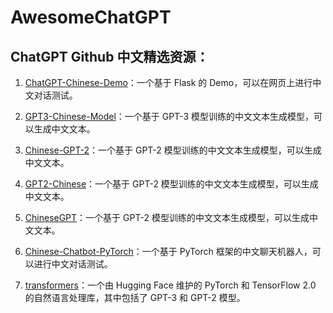 # AwesomeChatGPT

## ChatGPT Github 中文精选资源：

1. [ChatGPT-Chinese-Demo](https://github.com/DevilExileSu/ChatGPT-Chinese-Demo)：一个基于 Flask 的 Demo，可以在网页上进行中文对话测试。

2. [GPT3-Chinese-Model](https://github.com/Morizeyao/GPT3-Chinese-Model)：一个基于 GPT-3 模型训练的中文文本生成模型，可以生成中文文本。

3. [Chinese-GPT-2](https://github.com/Morizeyao/Chinese-GPT-2)：一个基于 GPT-2 模型训练的中文文本生成模型，可以生成中文文本。

4. [GPT2-Chinese](https://github.com/lipiji/GPT2-Chinese)：一个基于 GPT-2 模型训练的中文文本生成模型，可以生成中文文本。

5. [ChineseGPT](https://github.com/bojone/ChineseGPT)：一个基于 GPT-2 模型训练的中文文本生成模型，可以生成中文文本。

6. [Chinese-Chatbot-PyTorch](https://github.com/zake7749/Chinese-Chatbot-PyTorch)：一个基于 PyTorch 框架的中文聊天机器人，可以进行中文对话测试。

7. [transformers](https://github.com/huggingface/transformers)：一个由 Hugging Face 维护的 PyTorch 和 TensorFlow 2.0 的自然语言处理库，其中包括了 GPT-3 和 GPT-2 模型。
